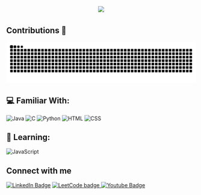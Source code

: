 <!-- Heading -->
<!-- <h3 align="center"><img src = "https://raw.githubusercontent.com/MartinHeinz/MartinHeinz/master/wave.gif" width = 30px>Welcome</h3> -->


<h1 align="center">
  <a href="https://git.io/typing-svg">
    <img align="center" src="https://readme-typing-svg.demolab.com/?lines=Hey,+I'm+Gevin.+;Nice+to+meet+you!">
  </a>
</h1>

<h2>Contributions 🐍</h2>


<img alt="github-snake" src="https://raw.githubusercontent.com/gmadharh/gmadharh/output/github-contribution-grid-snake-dark.svg" />


## 💻 Familiar With: </h2>
![Java](https://img.shields.io/badge/Java-ED8B00?style=for-the-badge&logo=openjdk&logoColor=white)
![C](https://img.shields.io/badge/C-00599C?style=for-the-badge&logo=c&logoColor=white)
![Python](https://img.shields.io/badge/Python-14354C?style=for-the-badge&logo=python&logoColor=white)
![HTML](https://img.shields.io/badge/HTML5-E34F26?style=for-the-badge&logo=html5&logoColor=white)
![CSS](https://img.shields.io/badge/CSS3-1572B6?style=for-the-badge&logo=css3&logoColor=white)

## 📝 Learning:

![JavaScript](https://img.shields.io/badge/JavaScript-F7DF1E?style=for-the-badge&logo=javascript&logoColor=black)



<!-- Connect section -->

<h2>Connect with me </h3>
    <p>
      <a href="https://linkedin.com/in/gevinm" target=”_blank”><img src="https://img.shields.io/badge/LinkedIn-0077B5?style=for-the-badge&logo=linkedin&logoColor=white" alt="LinkedIn Badge"></a> 
      <a href="https://leetcode.com/gmadharh/" target="_blank"><img src="https://img.shields.io/badge/-LeetCode-FFA116?style=for-the-badge&logo=LeetCode&logoColor=black" alt="LeetCode badge">
      <a href="https://www.youtube.com/channel/UCTYgh_w12MwRA_I2aq73lrQ" target=”_blank”><img src="https://img.shields.io/badge/YouTube-red?style=for-the-badge&logo=youtube&logoColor=white" alt="Youtube Badge"></a>
   </p>

 <!-- Connect section: END -->

<!--
**gmadharh/gmadharh** is a ✨ _special_ ✨ repository because its `README.md` (this file) appears on your GitHub profile.

Here are some ideas to get you started:

- 🔭 I’m currently working on ...
- 🌱 I’m currently learning ...
- 👯 I’m looking to collaborate on ...
- 🤔 I’m looking for help with ...
- 💬 Ask me about ...
- 📫 How to reach me: ...
- 😄 Pronouns: ...
- ⚡ Fun fact: ...
-->
